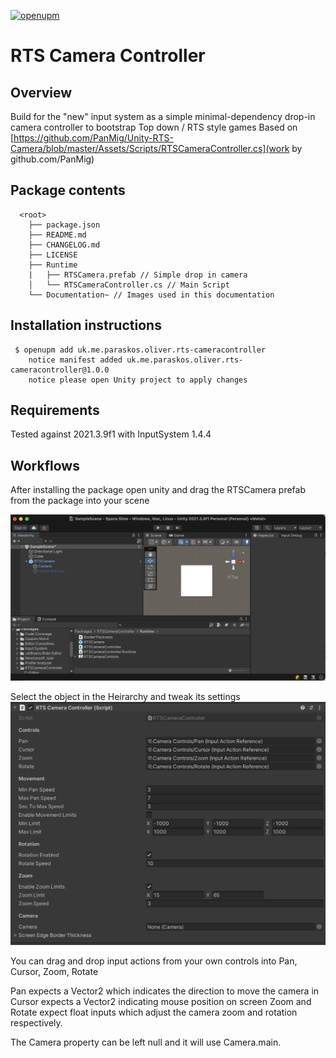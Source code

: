 [![openupm](https://img.shields.io/npm/v/uk.me.paraskos.oliver.rts-cameracontroller?label=openupm&registry_uri=https://package.openupm.com)](https://openupm.com/packages/uk.me.paraskos.oliver.rts-cameracontroller/)

# RTS Camera Controller

## Overview
Build for the "new" input system as a simple minimal-dependency drop-in camera controller to bootstrap Top down / RTS style games
Based on [https://github.com/PanMig/Unity-RTS-Camera/blob/master/Assets/Scripts/RTSCameraController.cs](work by github.com/PanMig)


## Package contents

      <root>
        ├── package.json
        ├── README.md
        ├── CHANGELOG.md
        ├── LICENSE
        ├── Runtime
        |   ├── RTSCamera.prefab // Simple drop in camera
        │   └── RTSCameraController.cs // Main Script
        └── Documentation~ // Images used in this documentation
        
## Installation instructions
```shell
 $ openupm add uk.me.paraskos.oliver.rts-cameracontroller
    notice manifest added uk.me.paraskos.oliver.rts-cameracontroller@1.0.0
    notice please open Unity project to apply changes
```

## Requirements
Tested against 2021.3.9f1 with InputSystem 1.4.4

## Workflows
After installing the package open unity and drag the RTSCamera prefab from the package into your scene

![./Documentation~/screenshot.png](./Documentation~/screenshot.png)

Select the object in the Heirarchy and tweak its settings
![./Documentation~/inspector.png](./Documentation~/inspector.png)

You can drag and drop input actions from your own controls into Pan, Cursor, Zoom, Rotate

Pan expects a Vector2 which indicates the direction to move the camera in
Cursor expects a Vector2 indicating mouse position on screen
Zoom and Rotate expect float inputs which adjust the camera zoom and rotation respectively.


The Camera property can be left null and it will use Camera.main.